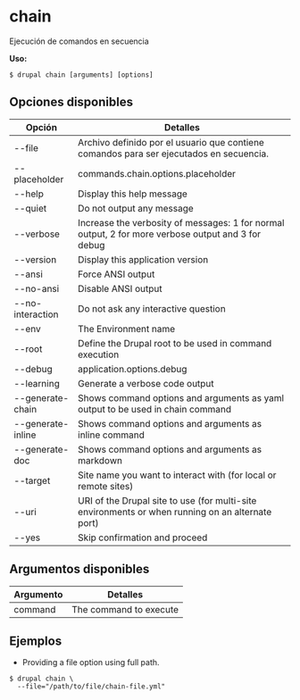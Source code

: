 # chain
Ejecución de comandos en secuencia

**Uso:**
```
$ drupal chain [arguments] [options]
```

## Opciones disponibles
Opción | Detalles
-------|-------------
--file | Archivo definido por el usuario que contiene comandos para ser ejecutados en secuencia.
--placeholder | commands.chain.options.placeholder
--help | Display this help message
--quiet | Do not output any message
--verbose | Increase the verbosity of messages: 1 for normal output, 2 for more verbose output and 3 for debug
--version | Display this application version
--ansi | Force ANSI output
--no-ansi | Disable ANSI output
--no-interaction | Do not ask any interactive question
--env | The Environment name
--root | Define the Drupal root to be used in command execution
--debug | application.options.debug
--learning | Generate a verbose code output
--generate-chain | Shows command options and arguments as yaml output to be used in chain command
--generate-inline | Shows command options and arguments as inline command
--generate-doc | Shows command options and arguments as markdown
--target | Site name you want to interact with (for local or remote sites)
--uri | URI of the Drupal site to use (for multi-site environments or when running on an alternate port)
--yes | Skip confirmation and proceed

## Argumentos disponibles
Argumento | Detalles
---------|-------------
command | The command to execute

## Ejemplos
* Providing a file option using full path.
```
$ drupal chain \
  --file="/path/to/file/chain-file.yml"

```
